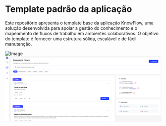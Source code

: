 # Template padrão da aplicação



Este repositório apresenta o template base da aplicação KnowFlow, uma solução desenvolvida para apoiar a gestão do conhecimento e o mapeamento de fluxos de trabalho em ambientes colaborativos. O objetivo do template é fornecer uma estrutura sólida, escalável e de fácil manutenção.

![Image](https://github.com/user-attachments/assets/fe0965c5-35a4-4c0f-b874-0c4ad24f5be3)
![Image](images/tela_de_exemplo.png)
